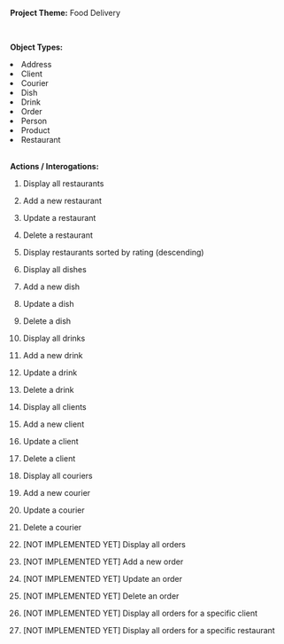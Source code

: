 **Project Theme:** Food Delivery

<br>

**Object Types:**
<li>Address</li>
<li>Client</li>
<li>Courier</li>
<li>Dish</li>
<li>Drink</li>
<li>Order</li>
<li>Person</li>
<li>Product</li>
<li>Restaurant</li>

<br>

**Actions / Interogations:**
01. Display all restaurants
02. Add a new restaurant
03. Update a restaurant
04. Delete a restaurant
05. Display restaurants sorted by rating (descending)

06. Display all dishes
07. Add a new dish
08. Update a dish
09. Delete a dish

10. Display all drinks
11. Add a new drink
12. Update a drink
13. Delete a drink

14. Display all clients
15. Add a new client
16. Update a client
17. Delete a client

18. Display all couriers
19. Add a new courier
20. Update a courier
21. Delete a courier

22. [NOT IMPLEMENTED YET] Display all orders
23. [NOT IMPLEMENTED YET] Add a new order
24. [NOT IMPLEMENTED YET] Update an order
25. [NOT IMPLEMENTED YET] Delete an order
26. [NOT IMPLEMENTED YET] Display all orders for a specific client
27. [NOT IMPLEMENTED YET] Display all orders for a specific restaurant